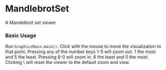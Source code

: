 # MandlebrotSet

A Mandelbrot set viewer

### Basic Usage

Run `GraphicsMain.main()`. Click with the mouse to move the visualization to that point.
Pressing any of the number keys 1-5 will zoom out. 1 the most and 5 the least.
Pressing 6-0 will zoom in. 6 the least and 0 the most.
Clicking \ will reset the viewer to the default zoom and view. 